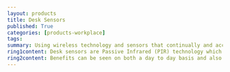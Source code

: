 ```yaml
---
layout: products
title: Desk Sensors
published: True
categories: [products-workplace]
tags: 
summary: Using wireless technology and sensors that continually and accurately analyse workspace can help you make informed decisions on how to manage your space.
ring1content: Desk sensors are Passive Infrared (PIR) technology which work on movement and are suitable for desks, meeting room tables, videoconferencing suites or other areas that you need to report on.
ring2content: Benefits can be seen on both a day to day basis and also in the development of long term property strategies.
---
```

